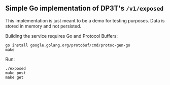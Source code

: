 ## Simple Go implementation of DP3T's `/v1/exposed`

This implementation is just meant to be a demo for testing purposes.
Data is stored in memory and not persisted.

Building the service requires Go and Protocol Buffers:

```
go install google.golang.org/protobuf/cmd/protoc-gen-go
make
```

Run:

```
./exposed
make post
make get
```
